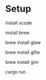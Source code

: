# Setup

install xcode

install brew

brew install glew

brew install glfw

brew install glm

cargo run
